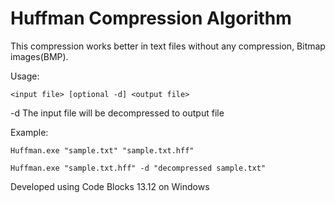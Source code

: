 Huffman Compression Algorithm
==============================

This compression works better in text files without any compression, Bitmap images(BMP).

Usage: 
```shell
<input file> [optional -d] <output file>
```
 -d  The input file will be decompressed to output file

Example:
```shell
Huffman.exe "sample.txt" "sample.txt.hff"

Huffman.exe "sample.txt.hff" -d "decompressed sample.txt"
```

Developed using Code Blocks 13.12 on Windows